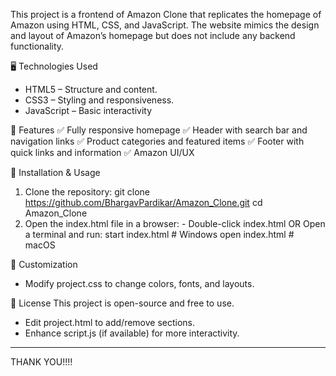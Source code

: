 This project is a frontend of Amazon Clone that replicates the homepage of Amazon using HTML, CSS, and JavaScript. The website mimics the design and layout of Amazon’s homepage but does not include any backend functionality.

🖥️ Technologies Used
- HTML5 – Structure and content.
- CSS3 – Styling and responsiveness.
- JavaScript – Basic interactivity

📌 Features
✅ Fully responsive homepage
✅ Header with search bar and navigation links
✅ Product categories and featured items
✅ Footer with quick links and information
✅ Amazon UI/UX

🚀 Installation & Usage
1. Clone the repository:
       git clone https://github.com/BhargavPardikar/Amazon_Clone.git
       cd Amazon_Clone
2. Open the index.html file in a browser:
       - Double-click index.html OR Open a terminal and run:
              start index.html  # Windows
              open index.html   # macOS

🎨 Customization
- Modify project.css to change colors, fonts, and layouts.

📜 License
This project is open-source and free to use. 
- Edit project.html to add/remove sections.
- Enhance script.js (if available) for more interactivity.

---------------------------------------------------
THANK YOU!!!! 



